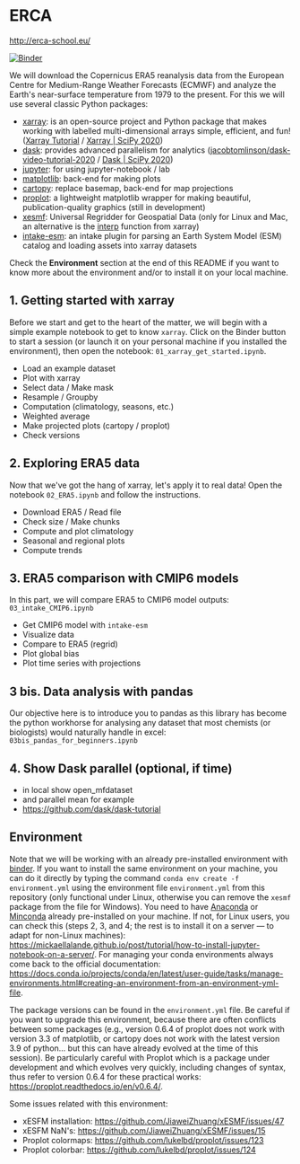 # ERCA
http://erca-school.eu/

[![Binder](https://mybinder.org/badge_logo.svg)](https://mybinder.org/v2/gh/mickaellalande/ERCA/main)

We will download the Copernicus ERA5 reanalysis data from the European Centre for Medium-Range Weather Forecasts (ECMWF) and analyze the Earth's near-surface temperature from 1979 to the present. For this we will use several classic Python packages:
- [xarray](http://xarray.pydata.org/en/stable/): is an open-source project and Python package that makes working with labelled multi-dimensional arrays simple, efficient, and fun! ([Xarray Tutorial](https://xarray-contrib.github.io/xarray-tutorial/) / [Xarray | SciPy 2020](https://www.youtube.com/watch?v=mecN-Ph_-78&list=PLYx7XA2nY5Gde-6QO98KUJ9iL_WW4rgYf&index=4))
- [dask](https://dask.org/): provides advanced parallelism for analytics ([jacobtomlinson/dask-video-tutorial-2020](https://github.com/jacobtomlinson/dask-video-tutorial-2020) / [Dask | SciPy 2020](https://www.youtube.com/watch?v=EybGGLbLipI&list=PLYx7XA2nY5Gde-6QO98KUJ9iL_WW4rgYf&index=6))
- [jupyter](https://jupyter.org/): for using jupyter-notebook / lab
- [matplotlib](https://matplotlib.org/): back-end for making plots
- [cartopy](https://scitools.org.uk/cartopy/docs/latest/): replace basemap, back-end for map projections
- [proplot](https://proplot.readthedocs.io/en/stable/): a lightweight matplotlib wrapper for making beautiful, publication-quality graphics (still in development)
- [xesmf](https://xesmf.readthedocs.io/en/latest/): Universal Regridder for Geospatial Data (only for Linux and Mac, an alternative is the [interp](http://xarray.pydata.org/en/stable/interpolation.html#example) function from xarray)
- [intake-esm](https://intake-esm.readthedocs.io/en/stable/): an intake plugin for parsing an Earth System Model (ESM) catalog and loading assets into xarray datasets

Check the **Environment** section at the end of this README if you want to know more about the environment and/or to install it on your local machine.

## 1. Getting started with xarray

Before we start and get to the heart of the matter, we will begin with a simple example notebook to get to know `xarray`. Click on the Binder button to start a session (or launch it on your personal machine if you installed the environment), then open the notebook: `01_xarray_get_started.ipynb`.

- Load an example dataset
- Plot with xarray
- Select data / Make mask
- Resample / Groupby
- Computation (climatology, seasons, etc.)
- Weighted average
- Make projected plots (cartopy / proplot)
- Check versions

## 2. Exploring ERA5 data

Now that we've got the hang of xarray, let's apply it to real data! Open the notebook `02_ERA5.ipynb` and follow the instructions.

- Download ERA5 / Read file
- Check size / Make chunks
- Compute and plot climatology
- Seasonal and regional plots
- Compute trends

## 3. ERA5 comparison with CMIP6 models

In this part, we will compare ERA5 to CMIP6 model outputs: `03_intake_CMIP6.ipynb`

- Get CMIP6 model with `intake-esm`
- Visualize data
- Compare to ERA5 (regrid)
- Plot global bias
- Plot time series with projections

## 3 bis. Data analysis with pandas

Our objective here is to introduce you to pandas as this library has become the python workhorse for analysing any dataset that most chemists (or biologists) would naturally handle in excel: `03bis_pandas_for_beginners.ipynb`

## 4. Show Dask parallel (optional, if time)
- in local show open_mfdataset
- and parallel mean for example
- https://github.com/dask/dask-tutorial


## Environment

Note that we will be working with an already pre-installed environment with [binder](https://mybinder.org/). If you want to install the same environment on your machine, you can do it directly by typing the command `conda env create -f environment.yml` using the environment file `environment.yml` from this repository (only functional under Linux, otherwise you can remove the `xesmf` package from the file for Windows). You need to have [Anaconda](https://www.anaconda.com/products/individual) or [Minconda](https://docs.conda.io/en/latest/miniconda.html) already pre-installed on your machine. If not, for Linux users, you can check this (steps 2, 3, and 4; the rest is to install it on a server — to adapt for non-Linux machines): https://mickaellalande.github.io/post/tutorial/how-to-install-jupyter-notebook-on-a-server/. For managing your conda environments always come back to the official documentation: https://docs.conda.io/projects/conda/en/latest/user-guide/tasks/manage-environments.html#creating-an-environment-from-an-environment-yml-file.

The package versions can be found in the `environment.yml` file. Be careful if you want to upgrade this environment, because there are often conflicts between some packages (e.g., version 0.6.4 of proplot does not work with version 3.3 of matplotlib, or cartopy does not work with the latest version 3.9 of python... but this can have already evolved at the time of this session). Be particularly careful with Proplot which is a package under development and which evolves very quickly, including changes of syntax, thus refer to version 0.6.4 for these practical works: https://proplot.readthedocs.io/en/v0.6.4/.

Some issues related with this environment:
- xESFM installation: https://github.com/JiaweiZhuang/xESMF/issues/47
- xESFM NaN's: https://github.com/JiaweiZhuang/xESMF/issues/15
- Proplot colormaps: https://github.com/lukelbd/proplot/issues/123
- Proplot colorbar: https://github.com/lukelbd/proplot/issues/124



